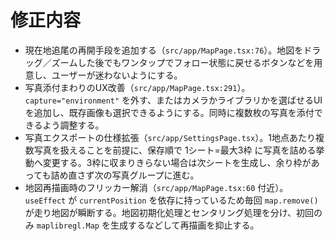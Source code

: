 # 修正内容
- 現在地追尾の再開手段を追加する（`src/app/MapPage.tsx:76`）。地図をドラッグ／ズームした後でもワンタップでフォロー状態に戻せるボタンなどを用意し、ユーザーが迷わないようにする。
- 写真添付まわりのUX改善（`src/app/MapPage.tsx:291`）。`capture="environment"` を外す、またはカメラかライブラリかを選ばせるUIを追加し、既存画像も選択できるようにする。同時に複数枚の写真を添付できるよう調整する。
- 写真エクスポートの仕様拡張（`src/app/SettingsPage.tsx`）。1地点あたり複数写真を扱えることを前提に、保存順で 1シート=最大3枠 に写真を詰める挙動へ変更する。3枠に収まりきらない場合は次シートを生成し、余り枠があっても詰め直さず次の写真グループに進む。
- 地図再描画時のフリッカー解消（`src/app/MapPage.tsx:60` 付近）。`useEffect` が `currentPosition` を依存に持っているため毎回 `map.remove()` が走り地図が瞬断する。地図初期化処理とセンタリング処理を分け、初回のみ `maplibregl.Map` を生成するなどして再描画を抑止する。